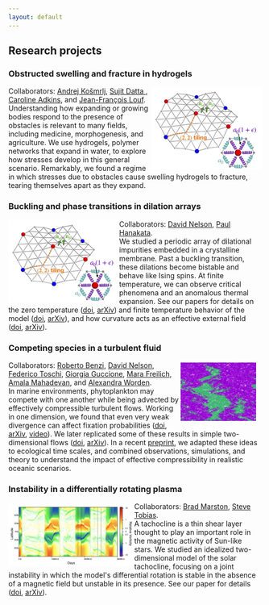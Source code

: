 ```yaml
---
layout: default
---
```

## Research projects

### Obstructed swelling and fracture in hydrogels
<img src="./assets/img/fig1.jpg" alt="Fractured hydrogel" align="right"  width="220"/>
Collaborators: <a href="https://www.princeton.edu/~akosmrlj/" target="_blank">Andrej Košmrlj</a>, <a href="https://dattalab.princeton.edu/" target="_blank">Sujit Datta </a>, <a href="https://we3lab.stanford.edu/people/caroline-adkins" target="_blank">Caroline Adkins</a>, and <a href="https://www.nifelab.com/team" target="_blank">Jean-François Louf</a>. <br>Understanding how expanding or growing bodies respond to the presence of obstacles is relevant to many fields, including medicine, morphogenesis, and agriculture. We use hydrogels, polymer networks that expand in water, to explore how stresses develop in this general scenario. Remarkably, we found a regime in which stresses due to obstacles cause swelling hydrogels to fracture, tearing themselves apart as they expand. 

### Buckling and phase transitions in dilation arrays
<img src="./assets/img/fig1.jpg" alt="Zigzag pattern impurity buckling" align="left"  width="220"/>
Collaborators: <a href="https://www.physics.harvard.edu/people/facpages/nelson" target="_blank">David Nelson</a>, <a href="https://phanakata.github.io/" target="_blank">Paul Hanakata</a>. <br>We studied a periodic array of dilational impurities embedded in a crystalline membrane. Past a buckling transition, these dilations become bistable and behave like Ising spins. At finite temperature, we can observe critical phenomena and an anomalous thermal expansion. See our papers for details on the zero temperature (<a href="https://doi.org/10.1103/PhysRevE.102.033002" target="_blank"><u>doi</u></a>, <a href="https://arxiv.org/abs/2002.12302" target="_blank"><u>arXiv</u></a>) and finite temperature behavior of the model (<a href="https://doi.org/10.1103/PhysRevLett.128.075902" target="_blank"><u>doi</u></a>, <a href="https://arxiv.org/abs/2105.10015" target="_blank"><u>arXiv</u></a>), and how curvature acts as an effective external field (<a href="https://doi.org/10.1103/PhysRevMaterials.6.115203" target="_blank"><u>doi</u></a>, <a href="https://arxiv.org/abs/2208.01085" target="_blank"><u>arXiv</u></a>).  

### Competing species in a turbulent fluid
<img src="./assets/img/turbulence.png" alt="Two species competiting in a turbulent fluid" style="float:right;margin: 3px 12px 3px 0px"  width="150"/>
Collaborators: <a href="https://scholar.google.com/citations?user=QJeFmVEAAAAJ&hl=en" target="_blank">Roberto Benzi</a>, <a href="https://www.physics.harvard.edu/people/facpages/nelson" target="_blank">David Nelson</a>, <a href="http://toschi.phys.tue.nl/wordpress/" target="_blank">Federico Toschi</a>, <a href="https://scholar.google.it/citations?user=Gh8Jv_MAAAAJ&hl=it" target="_blank">Giorgia Guccione</a>, <a href="https://mara-freilich.github.io/" target="_blank">Mara Freilich</a>, <a href="https://mahadevan.whoi.edu/" target="_blank">Amala Mahadevan</a>, and <a href="https://www.geomar.de/en/azworden" target="_blank">Alexandra Worden</a>.<br>
In marine environments, phytoplankton may compete with one another while being advected by effectively compressible turbulent flows. Working in one dimension, we found that even very weak divergence can affect fixation probabilities (<a href="https://doi.org/10.1073/pnas.1812829116" target="_blank"><u>doi</u></a>, <a href="https://arxiv.org/abs/1808.07128" target="_blank"><u>arXiv</u></a>, <a href="http://physics.bu.edu/theory-living-systems/meetings/2019.html" target="_blank"><u>video</u></a>). We later replicated some of these results in simple two-dimensional flows (<a href="https://doi.org/10.1103/PhysRevE.100.062105" target="_blank"><u>doi</u></a>, <a href="https://arxiv.org/abs/1907.09377" target="_blank"><u>arXiv</u></a>). In a recent <a href="https://arxiv.org/abs/2202.11745" target="_blank"><u>preprint</u></a>, we adapted these ideas to ecological time scales, and combined observations, simulations, and theory to understand the impact of effective compressibility in realistic oceanic scenarios.

### Instability in a differentially rotating plasma 
<img src="./assets/img/tachocline.jpeg" alt="Vorticity timeline showing the joint instability" style="float:left;margin: 3px 0px 0px 0px"  width="250"/>
Collaborators: <a href="https://www.brown.edu/Research/bradmarston/Professor_Marston/Welcome.html" target="_blank">Brad Marston</a>, <a href="http://www1.maths.leeds.ac.uk/~smt/" target="_blank">Steve Tobias</a>.<br>A tachocline is a thin shear layer thought to play an important role in the magnetic activity of Sun-like stars. We studied an idealized two-dimensional model of the solar tachocline, focusing on a joint instability in which the model's differential rotation is stable in the absence of a magnetic field but unstable in its presence. 
See our paper for details (<a href="https://doi.org/10.1017/S0022377819000060" target="_blank"><u>doi</u></a>, <a href="https://arxiv.org/abs/1809.00921" target="_blank"><u>arXiv</u></a>).
